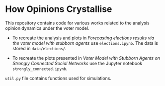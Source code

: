 # How Opinions Crystallise

This repository contains code for various works related to the analysis opinion dynamics under the voter model.

- To recreate the analysis and plots in <i>Forecasting elections results via the voter model with stubborn agents </i> use `elections.ipynb`. The data is stored in `data/elections/`.

- To recreate the plots presented in <i>Voter Model with Stubborn Agents on Strongly Connected Social Networks</i> use the Jupyter notebook `strongly_connected.ipynb`.

`util.py` file contains functions used for simulations.
